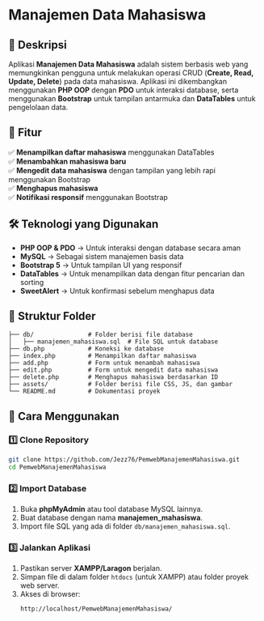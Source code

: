 # Manajemen Data Mahasiswa

## 📌 Deskripsi
Aplikasi **Manajemen Data Mahasiswa** adalah sistem berbasis web yang memungkinkan pengguna untuk melakukan operasi CRUD (**Create, Read, Update, Delete**) pada data mahasiswa. Aplikasi ini dikembangkan menggunakan **PHP OOP** dengan **PDO** untuk interaksi database, serta menggunakan **Bootstrap** untuk tampilan antarmuka dan **DataTables** untuk pengelolaan data.

## 🚀 Fitur
✅ **Menampilkan daftar mahasiswa** menggunakan DataTables  
✅ **Menambahkan mahasiswa baru**  
✅ **Mengedit data mahasiswa** dengan tampilan yang lebih rapi menggunakan Bootstrap  
✅ **Menghapus mahasiswa**  
✅ **Notifikasi responsif** menggunakan Bootstrap  

## 🛠️ Teknologi yang Digunakan
- **PHP OOP & PDO** → Untuk interaksi dengan database secara aman
- **MySQL** → Sebagai sistem manajemen basis data
- **Bootstrap 5** → Untuk tampilan UI yang responsif
- **DataTables** → Untuk menampilkan data dengan fitur pencarian dan sorting
- **SweetAlert** → Untuk konfirmasi sebelum menghapus data

## 📂 Struktur Folder
```
├── db/               # Folder berisi file database
│   ├── manajemen_mahasiswa.sql  # File SQL untuk database
├── db.php            # Koneksi ke database
├── index.php         # Menampilkan daftar mahasiswa
├── add.php           # Form untuk menambah mahasiswa
├── edit.php          # Form untuk mengedit data mahasiswa
├── delete.php        # Menghapus mahasiswa berdasarkan ID
├── assets/           # Folder berisi file CSS, JS, dan gambar
└── README.md         # Dokumentasi proyek
```

## 📖 Cara Menggunakan
### 1️⃣ Clone Repository
```bash
git clone https://github.com/Jezz76/PemwebManajemenMahasiswa.git
cd PemwebManajemenMahasiswa
```

### 2️⃣ Import Database
1. Buka **phpMyAdmin** atau tool database MySQL lainnya.
2. Buat database dengan nama **manajemen_mahasiswa**.
3. Import file SQL yang ada di folder `db/manajemen_mahasiswa.sql`.

### 3️⃣ Jalankan Aplikasi
1. Pastikan server **XAMPP/Laragon** berjalan.
2. Simpan file di dalam folder `htdocs` (untuk XAMPP) atau folder proyek web server.
3. Akses di browser:
   ```
   http://localhost/PemwebManajemenMahasiswa/
   ```
